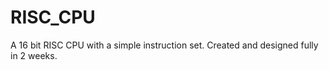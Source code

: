 # RISC_CPU
A 16 bit RISC CPU with a simple instruction set. Created and designed fully in 2 weeks. 

